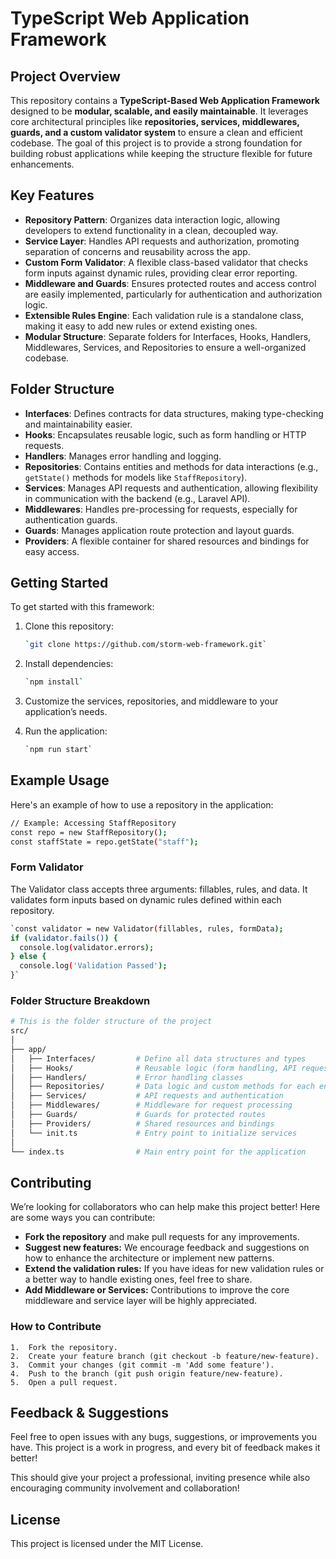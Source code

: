 # TypeScript Web Application Framework

## Project Overview

This repository contains a **TypeScript-Based Web Application Framework** designed to be **modular, scalable, and easily maintainable**. It leverages core architectural principles like **repositories, services, middlewares, guards, and a custom validator system** to ensure a clean and efficient codebase. The goal of this project is to provide a strong foundation for building robust applications while keeping the structure flexible for future enhancements.

## Key Features

- **Repository Pattern**: Organizes data interaction logic, allowing developers to extend functionality in a clean, decoupled way.
- **Service Layer**: Handles API requests and authorization, promoting separation of concerns and reusability across the app.
- **Custom Form Validator**: A flexible class-based validator that checks form inputs against dynamic rules, providing clear error reporting.
- **Middleware and Guards**: Ensures protected routes and access control are easily implemented, particularly for authentication and authorization logic.
- **Extensible Rules Engine**: Each validation rule is a standalone class, making it easy to add new rules or extend existing ones.
- **Modular Structure**: Separate folders for Interfaces, Hooks, Handlers, Middlewares, Services, and Repositories to ensure a well-organized codebase.

## Folder Structure

- **Interfaces**: Defines contracts for data structures, making type-checking and maintainability easier.
- **Hooks**: Encapsulates reusable logic, such as form handling or HTTP requests.
- **Handlers**: Manages error handling and logging.
- **Repositories**: Contains entities and methods for data interactions (e.g., `getState()` methods for models like `StaffRepository`).
- **Services**: Manages API requests and authentication, allowing flexibility in communication with the backend (e.g., Laravel API).
- **Middlewares**: Handles pre-processing for requests, especially for authentication guards.
- **Guards**: Manages application route protection and layout guards.
- **Providers**: A flexible container for shared resources and bindings for easy access.

## Getting Started

To get started with this framework:

1. Clone this repository:

   ```bash
   `git clone https://github.com/storm-web-framework.git`
   ```

2. Install dependencies:

   ```bash
   `npm install`
   ```

3. Customize the services, repositories, and middleware to your application’s needs.

4. Run the application:
   ```bash
   `npm run start`
   ```

## Example Usage

Here's an example of how to use a repository in the application:

```bash
// Example: Accessing StaffRepository
const repo = new StaffRepository();
const staffState = repo.getState("staff");
```

### Form Validator

The Validator class accepts three arguments: fillables, rules, and data. It validates form inputs based on dynamic rules defined within each repository.

```bash
`const validator = new Validator(fillables, rules, formData);
if (validator.fails()) {
  console.log(validator.errors);
} else {
  console.log('Validation Passed');
}`
```

### Folder Structure Breakdown

```bash
# This is the folder structure of the project
src/
│
├── app/
│   ├── Interfaces/         # Define all data structures and types
│   ├── Hooks/              # Reusable logic (form handling, API requests)
│   ├── Handlers/           # Error handling classes
│   ├── Repositories/       # Data logic and custom methods for each entity
│   ├── Services/           # API requests and authentication
│   ├── Middlewares/        # Middleware for request processing
│   ├── Guards/             # Guards for protected routes
│   ├── Providers/          # Shared resources and bindings
│   └── init.ts             # Entry point to initialize services
│
└── index.ts                # Main entry point for the application
```

## Contributing

We’re looking for collaborators who can help make this project better! Here are some ways you can contribute:

- **Fork the repository** and make pull requests for any improvements.
- **Suggest new features:** We encourage feedback and suggestions on how to enhance the architecture or implement new patterns.
- **Extend the validation rules:** If you have ideas for new validation rules or a better way to handle existing ones, feel free to share.
- **Add Middleware or Services:** Contributions to improve the core middleware and service layer will be highly appreciated.

### How to Contribute

    1.	Fork the repository.
    2.	Create your feature branch (git checkout -b feature/new-feature).
    3.	Commit your changes (git commit -m 'Add some feature').
    4.	Push to the branch (git push origin feature/new-feature).
    5.	Open a pull request.

## Feedback & Suggestions

Feel free to open issues with any bugs, suggestions, or improvements you have. This project is a work in progress, and every bit of feedback makes it better!

This should give your project a professional, inviting presence while also encouraging community involvement and collaboration!

## License

This project is licensed under the MIT License.
